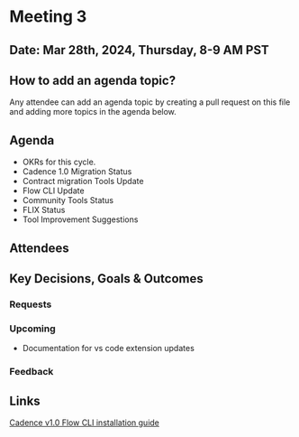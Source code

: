 # Meeting 3

## Date: Mar 28th, 2024, Thursday, 8-9 AM PST

## How to add an agenda topic?
Any attendee can add an agenda topic by creating a pull request on this file and adding more topics in the agenda below.

## Agenda
* OKRs for this cycle.
* Cadence 1.0 Migration Status
* Contract migration Tools Update
* Flow CLI Update
* Community Tools Status
* FLIX Status
* Tool Improvement Suggestions
  
## Attendees 

## Key Decisions, Goals & Outcomes 
### Requests

### Upcoming
* Documentation for vs code extension updates

### Feedback

## Links
[Cadence v1.0 Flow CLI installation guide](https://cadence-lang.org/docs/cadence_migration_guide/)
